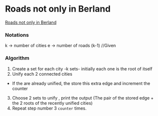 # Roads not only in Berland

[Roads not only in Berland](https://codeforces.com/problemset/problem/25/D)

### Notations
k -> number of cities
e -> number of roads (k-1) //Given

### Algorithm
1. Create a set for each city -k sets- initially each one is the root of itself
2. Unify each 2 connected cities
- If the are already unified, the store this extra edge and increment the counter
3. Choose 2 sets to unify , print the output (The pair of the stored edge + the 2 roots of the recently unified cities)
4. Repeat step number 3 `counter` times.
